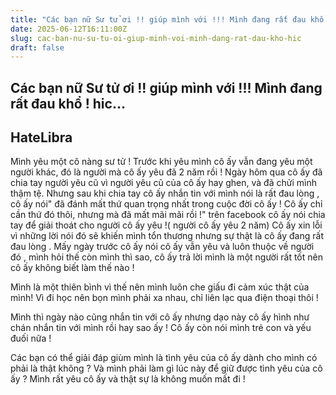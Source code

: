 ```yaml
---
title: "Các bạn nữ Sư tử ơi !! giúp mình với !!! Mình đang rất đau khổ ! hic..."
date: 2025-06-12T16:11:00Z
slug: cac-ban-nu-su-tu-oi-giup-minh-voi-minh-dang-rat-dau-kho-hic
draft: false
---
```


## Các bạn nữ Sư tử ơi !! giúp mình với !!! Mình đang rất đau khổ ! hic...

## HateLibra

Mình yêu một cô nàng sư tử !
Trước khi yêu mình cô ấy vẫn đang yêu một người khác, đó là người mà cô ấy yêu đã 2 năm rồi !
Ngày hôm qua cô ấy đã chia tay người yêu cũ vì người yêu cũ của cô ấy hay ghen, và đã chửi mình thậm tệ.
Nhưng sau khi chia tay cô ấy nhắn tin với mình nói là rất đau lòng , cô ấy nói" đã đánh mất thứ quan trọng nhất trong cuộc đời cô ấy ! Cô ấy chỉ cần thứ đó thôi, nhưng mà đã mất mãi mãi rồi !" trên facebook cô ấy nói chia tay để giải thoát cho người cô ấy yêu !( người cô ấy yêu 2 năm)
Cô ấy xin lỗi vì những lời nói đó sẽ khiến mình tổn thương nhưng sự thật là cô ấy đang rất đau lòng .
Mấy ngày trước cô ấy nói cô ấy vẫn yêu và luôn thuộc về người đó , mình hỏi thế còn mình thì sao, cô ấy trả lời mình là một người rất tốt nên cô ấy không biết làm thế nào !
 
Mình là một thiên bình vì thế nên mình luôn che giấu đi cảm xúc thật của mình!
Vì đi học nên bọn mình phải xa nhau, chỉ liên lạc qua điện thoại thôi !
 
Mình thì ngày nào cũng nhắn tin với cô ấy nhưng dạo này cô ấy hình như chán nhắn tin với mình rồi hay sao ấy !
Cô ấy còn nói mình trẻ con và yếu đuối nữa !
 
Các bạn có thể giải đáp giùm mình là tình yêu của cô ấy dành cho mình có phải là thật không ? Và mình phải làm gì lúc này để giữ được tình yêu của cô ấy ? Mình rất yêu cô ấy và thật sự là không muốn mất đi !